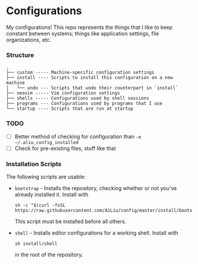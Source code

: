 # Configurations
My configurations! This repo represents the things that I like to keep constant between systems; things like
application settings, file organizations, etc.

### Structure

```
.
├── custom ----- Machine-specific configuration settings
├── install ---- Scripts to install this configuration on a new machine
│   └── undo --- Scripts that undo their counterpart in `install`
├── neovim ----- Vim configuration settings
├── shells ----- Configurations used by shell sessions
├── programs --- Configurations used by programs that I use
└── startup ---- Scripts that are run at startup
```

### TODO
* [ ] Better method of checking for configuration than `-e ~/.aliu_config_installed`
* [ ] Check for pre-existing files, stuff like that

### Installation Scripts
The following scripts are usable:

- `bootstrap` - Installs the repository, checking whether or not you've already
  installed it. Install with

  ```
  sh -c "$(curl -fsSL https://raw.githubusercontent.com/A1Liu/config/master/install/bootstrap)"
  ```

  This script must be installed before all others.

- `shell` - Installs editor configurations for a working shell. Install with

  ```
  sh install/shell
  ```

  in the root of the repository.



